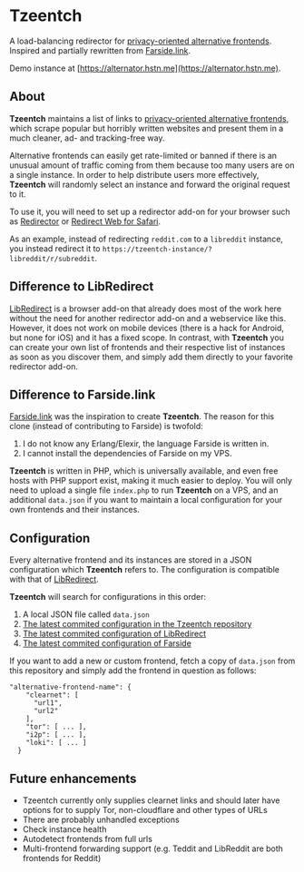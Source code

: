 # Tzeentch
A load-balancing redirector for [privacy-oriented alternative frontends](https://github.com/mendel5/alternative-front-ends). Inspired and partially rewritten from [Farside.link](https://github.com/benbusby/farside).

Demo instance at [https://alternator.hstn.me](https://alternator.hstn.me).

## About
**Tzeentch** maintains a list of links to [privacy-oriented alternative frontends](https://github.com/mendel5/alternative-front-ends), which scrape popular but horribly written websites and present them in a much cleaner, ad- and tracking-free way. 

Alternative frontends can easily get rate-limited or banned if there is an unusual amount of traffic coming from them because too many users are on a single instance. In order to help distribute users more effectively, **Tzeentch** will randomly select an instance and forward the original request to it.

To use it, you will need to set up a redirector add-on for your browser such as [Redirector](https://addons.mozilla.org/en-US/firefox/addon/redirector/) or [Redirect Web for Safari](https://apps.apple.com/us/app/redirect-web-for-safari/id1571283503). 

As an example, instead of redirecting `reddit.com` to a `libreddit` instance, you instead redirect it to `https://tzeentch-instance/?libreddit/r/subreddit`.

## Difference to LibRedirect
[LibRedirect](https://libredirect.github.io/) is a browser add-on that already does most of the work here without the need for another redirector add-on and a webservice like this. However, it does not work on mobile devices (there is a hack for Android, but none for iOS) and it has a fixed scope. In contrast, with **Tzeentch** you can create your own list of frontends and their respective list of instances as soon as you discover them, and simply add them directly to your favorite redirector add-on.

## Difference to Farside.link
[Farside.link](https://github.com/benbusby/farside) was the inspiration to create **Tzeentch**. The reason for this clone (instead of contributing to Farside) is twofold:
1. I do not know any Erlang/Elexir, the language Farside is written in.
2. I cannot install the dependencies of Farside on my VPS.

**Tzeentch** is written in PHP, which is universally available, and even free hosts with PHP support exist, making it much easier to deploy. You will only need to upload a single file `index.php` to run **Tzeentch** on a VPS, and an additional `data.json` if you want to maintain a local configuration for your own frontends and their instances.

## Configuration
Every alternative frontend and its instances are stored in a JSON configuration which **Tzeentch** refers to. The configuration is compatible with that of [LibRedirect](https://libredirect.github.io/).

**Tzeentch** will search for configurations in this order:
1. A local JSON file called `data.json`
2. [The latest commited configuration in the Tzeentch repository](https://github.com/thefranke/Tzeentch/blob/main/data.json)
2. [The latest commited configuration of LibRedirect](https://github.com/libredirect/instances/blob/main/data.json)
3. [The latest commited configuration of Farside](https://github.com/benbusby/farside/blob/main/services-full.json)

If you want to add a new or custom frontend, fetch a copy of `data.json` from this repository and simply add the frontend in question as follows:

```
"alternative-frontend-name": {
    "clearnet": [
      "url1",
      "url2"
    ],
    "tor": [ ... ],
    "i2p": [ ... ],
    "loki": [ ... ]
  }
```

## Future enhancements

* Tzeentch currently only supplies clearnet links and should later have options for to supply Tor, non-cloudflare and other types of URLs
* There are probably unhandled exceptions
* Check instance health
* Autodetect frontends from full urls
* Multi-frontend forwarding support (e.g. Teddit and LibReddit are both frontends for Reddit)